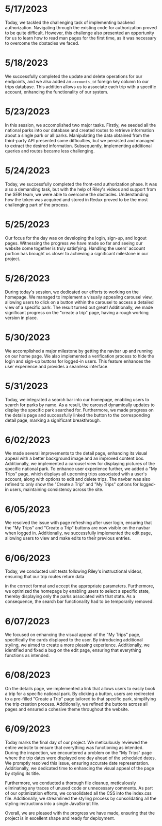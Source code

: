 # 5/17/2023
Today, we tackled the challenging task of implementing backend authorization. Navigating through the existing code for authorization proved to be quite difficult. However, this challenge also presented an opportunity for us to learn how to read man pages for the first time, as it was necessary to overcome the obstacles we faced.

# 5/18/2023
We successfully completed the update and delete operations for our endpoints, and we also added an `accounts_id` foreign key column to our trips database. This addition allows us to associate each trip with a specific account, enhancing the functionality of our system.

# 5/23/2023
In this session, we accomplished two major tasks. Firstly, we seeded all the national parks into our database and created routes to retrieve information about a single park or all parks. Manipulating the data obtained from the third-party API presented some difficulties, but we persisted and managed to extract the desired information. Subsequently, implementing additional queries and routes became less challenging.

# 5/24/2023
Today, we successfully completed the front-end authorization phase. It was also a demanding task, but with the help of Riley's videos and support from the SEIR team, we were able to overcome the obstacles. Understanding how the token was acquired and stored in Redux proved to be the most challenging part of the process.

# 5/25/2023
Our focus for the day was on developing the login, sign-up, and logout pages. Witnessing the progress we have made so far and seeing our website come together is truly satisfying. Handling the users' account portion has brought us closer to achieving a significant milestone in our project.

# 5/26/2023
During today's session, we dedicated our efforts to working on the homepage. We managed to implement a visually appealing carousel view, allowing users to click on a button within the carousel to access a detailed view of a specific park. The result turned out great! Additionally, we made significant progress on the "create a trip" page, having a rough working version in place.

# 5/30/2023
We accomplished a major milestone by getting the navbar up and running on our home page. We also implemented a verification process to hide the login and sign-up buttons for logged-in users. This feature enhances the user experience and provides a seamless interface.

# 5/31/2023
Today, we integrated a search bar into our homepage, enabling users to search for parks by name. As a result, the carousel dynamically updates to display the specific park searched for. Furthermore, we made progress on the details page and successfully linked the button to the corresponding detail page, marking a significant breakthrough.

# 6/02/2023
We made several improvements to the detail page, enhancing its visual appeal with a better background image and an improved content box. Additionally, we implemented a carousel view for displaying pictures of the specific national park. To enhance user experience further, we added a "My Trips" page, which displays all upcoming trips associated with a user's account, along with options to edit and delete trips. The navbar was also refined to only show the "Create a Trip" and "My Trips" options for logged-in users, maintaining consistency across the site.

# 6/05/2023
We resolved the issue with page refreshing after user login, ensuring that the "My Trips" and "Create a Trip" buttons are now visible on the navbar when logged in. Additionally, we successfully implemented the edit page, allowing users to view and make edits to their previous entries.

# 6/06/2023
Today, we conducted unit tests following Riley's instructional videos, ensuring that our trip routes return data

 in the correct format and accept the appropriate parameters. Furthermore, we optimized the homepage by enabling users to select a specific state, thereby displaying only the parks associated with that state. As a consequence, the search bar functionality had to be temporarily removed.

# 6/07/2023
We focused on enhancing the visual appeal of the "My Trips" page, specifically the cards displayed to the user. By introducing additional styling, we aimed to create a more pleasing experience. Additionally, we identified and fixed a bug on the edit page, ensuring that everything functions as intended.

# 6/08/2023
On the details page, we implemented a link that allows users to easily book a trip for a specific national park. By clicking a button, users are redirected to a pre-filled "Create a Trip" page tailored to that specific park, simplifying the trip creation process. Additionally, we refined the buttons across all pages and ensured a cohesive theme throughout the website.

# 6/09/2023
Today marks the final day of our project. We meticulously reviewed the entire website to ensure that everything was functioning as intended. During the inspection, we encountered a problem on the "My Trips" page where the trip dates were displayed one day ahead of the scheduled dates. We promptly resolved this issue, ensuring accurate date representation. Additionally, we dedicated time to enhancing the visual appeal of the page by styling its title.

Furthermore, we conducted a thorough file cleanup, meticulously eliminating any traces of unused code or unnecessary comments. As part of our optimization efforts, we consolidated all the CSS into the index.css file. Additionally, we streamlined the styling process by consolidating all the styling instructions into a single JavaScript file.

Overall, we are pleased with the progress we have made, ensuring that the project is in excellent shape and ready for deployment.
